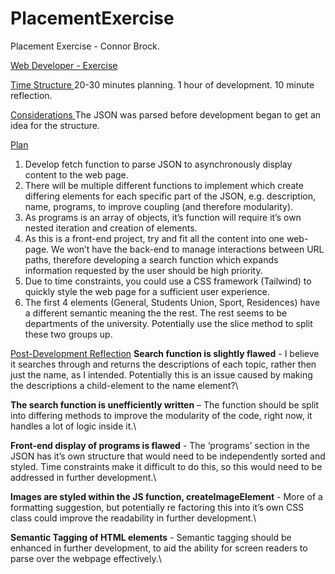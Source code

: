 # PlacementExercise
Placement Exercise - Connor Brock.

<u>Web Developer - Exercise</u>

<u> Time Structure </u>
20-30 minutes planning. 
1 hour of development. 
10 minute reflection.

<u> Considerations </u>
The JSON was parsed before development began to get an idea for the structure.


<u> Plan</u>
1.	Develop fetch function to parse JSON to asynchronously display content to the web page.
2.	There will be multiple different functions to implement which create differing elements for each specific part of the JSON, e.g. description, name, programs, to improve coupling (and therefore modularity).
3.	As programs is an array of objects, it’s function will require it’s own nested iteration and creation of elements. 
4.	As this is a front-end project, try and fit all the content into one web-page. We won’t have the back-end to manage interactions between URL paths, therefore developing a search function which expands information requested by the user should be high priority.
5.	Due to time constraints, you could use a CSS framework (Tailwind) to quickly style the web page for a sufficient user experience. 
6.	The first 4 elements (General, Students Union, Sport, Residences) have a different semantic meaning the the rest. The rest seems to be departments of the university. Potentially use the slice method to split these two groups up. 


<u>Post-Development Reflection</u>
**Search function is slightly flawed** - I believe it searches through and returns the descriptions of each topic, rather then just the name, as I intended. Potentially this is an issue caused by making the descriptions a child-element to the name element?\

**The search function is unefficiently written** – The function should be split into differing methods to improve the modularity of the code, right now, it handles a lot of logic inside it.\

**Front-end display of programs is flawed** - The ‘programs’ section in the JSON has it’s own structure that would need to be independently sorted and styled. Time constraints make it difficult to do this, so this would need to be addressed in further development.\

**Images are styled within the JS function, createImageElement** - More of a formatting suggestion, but potentially re factoring this into it’s own CSS class could improve the readability in further development.\

**Semantic Tagging of HTML elements** - Semantic tagging should be enhanced in further development, to aid the ability for screen readers to parse over the webpage effectively.\
